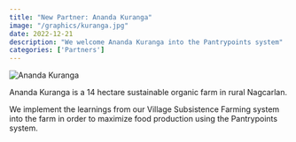```yaml
---
title: "New Partner: Ananda Kuranga"
image: "/graphics/kuranga.jpg"
date: 2022-12-21
description: "We welcome Ananda Kuranga into the Pantrypoints system"
categories: ['Partners']
---
```



![Ananda Kuranga](/graphics/kuranga.jpg)

Ananda Kuranga is a 14 hectare sustainable organic farm in rural Nagcarlan. 

We implement the learnings from our Village Subsistence Farming system into the farm in order to maximize food production using the Pantrypoints system.  
